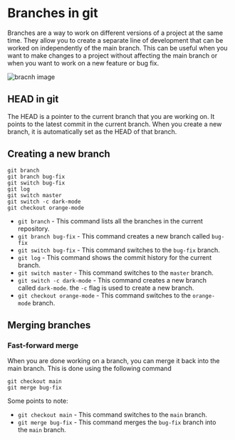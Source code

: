 # Branches in git

Branches are a way to work on different versions of a project at the same time. They allow you to create a separate line of development that can be worked on independently of the main branch. This can be useful when you want to make changes to a project without affecting the main branch or when you want to work on a new feature or bug fix.

![bracnh image](https://docs.chaicode.com/_astro/branches.yYu2erFZ_Z1NQDag.svg)

## HEAD in git

The HEAD is a pointer to the current branch that you are working on. It points to the latest commit in the current branch. When you create a new branch, it is automatically set as the HEAD of that branch.

## Creating a new branch

```
git branch
git branch bug-fix
git switch bug-fix
git log
git switch master
git switch -c dark-mode
git checkout orange-mode
```

- `git branch` - This command lists all the branches in the current repository.
-  `git branch bug-fix` - This command creates a new branch called `bug-fix`
-  `git switch bug-fix` - This command switches to the `bug-fix` branch.
- `git log` - This command shows the commit history for the current branch.
- `git switch master` - This command switches to the `master` branch.
- `git switch -c dark-mode` - This command creates a new branch called `dark-mode`. the `-c` flag is used to create a new branch.
- `git checkout orange-mode` - This command switches to the `orange-mode` branch.
## Merging branches

  ### Fast-forward merge
  When you are done working on a branch, you can merge it back into the main branch. This is done using the following command
  
   ```
git checkout main
git merge bug-fix
```

Some points to note:

- `git checkout main` - This command switches to the `main` branch.
- `git merge bug-fix` - This command merges the `bug-fix` branch into the `main` branch.